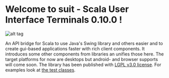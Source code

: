 # Welcome to suit - Scala User Interface Terminals 0.10.0 !

![alt tag](https://travis-ci.org/stevendobay/suit.svg)

An API bridge for Scala to use Java's Swing library and others easier and to create gui-based applications 
faster with rich client components. It introduces some other components from libraries an unifies those here.
The target platforms for now are desktops but android- and browser supports will come soon. 
The library has been published with [LGPL v3.0 license](https://github.com/stevendobay/suit/blob/master/LICENSE).
For examples look at [the test classes](https://github.com/stevendobay/suit/tree/master/src/test/scala).
